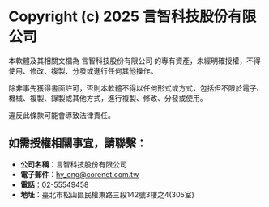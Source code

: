 # Copyright (c) 2025 言智科技股份有限公司

本軟體及其相關文檔為 言智科技股份有限公司 的專有資產，未經明確授權，不得使用、修改、複製、分發或進行任何其他操作。

除非事先獲得書面許可，否則本軟體不得以任何形式或方式，包括但不限於電子、機械、複製、錄製或其他方式，進行複製、修改、分發或使用。

違反此條款可能會導致法律責任。

## 如需授權相關事宜，請聯繫：

- **公司名稱**：言智科技股份有限公司  
- **電子郵件**：hy_ong@corenet.com.tw  
- **電話**：02-55549458  
- **地址**：臺北市松山區民權東路三段142號3樓之4(305室)

